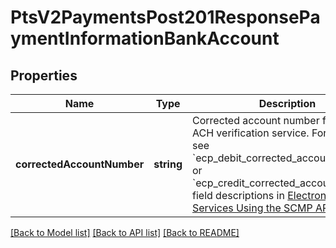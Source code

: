 # PtsV2PaymentsPost201ResponsePaymentInformationBankAccount

## Properties
Name | Type | Description | Notes
------------ | ------------- | ------------- | -------------
**correctedAccountNumber** | **string** | Corrected account number from the ACH verification service.  For details, see &#x60;ecp_debit_corrected_account_number&#x60; or &#x60;ecp_credit_corrected_account_number&#x60; field descriptions in [Electronic Check Services Using the SCMP API.](https://apps.cybersource.com/library/documentation/dev_guides/EChecks_SCMP_API/html/wwhelp/wwhimpl/js/html/wwhelp.htm) | [optional] 

[[Back to Model list]](../README.md#documentation-for-models) [[Back to API list]](../README.md#documentation-for-api-endpoints) [[Back to README]](../README.md)


